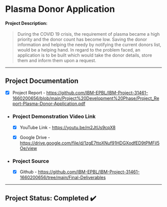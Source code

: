 # Plasma Donor Application

#### Project Description:

>During the COVID 19 crisis, the requirement of plasma became a high priority and the donor count has become low. Saving the donor information and helping the needy by notifying the current donors list, would be a helping hand. In regard to the problem faced, an application is to be built which would take the donor details, store them and inform them upon a request.


---
## Project Documentation

- [x] Project Report - https://github.com/IBM-EPBL/IBM-Project-31461-1660200656/blob/main/Project%20Development%20Phase/Project_Report-Plasma-Donor-Application.pdf

- ### Project Demonstration Video Link
    - [x] YouTube Link - https://youtu.be/m2JtUs9cpX8

    - [x] Google Drive - https://drive.google.com/file/d/1zgE7ttoXNuf91HDGXodfED9tPMFil5Oe/view

- ### Project Source

    - [x] Github - https://github.com/IBM-EPBL/IBM-Project-31461-1660200656/tree/main/Final-Deliverables

--- 
## Project Status: Completed :heavy_check_mark: